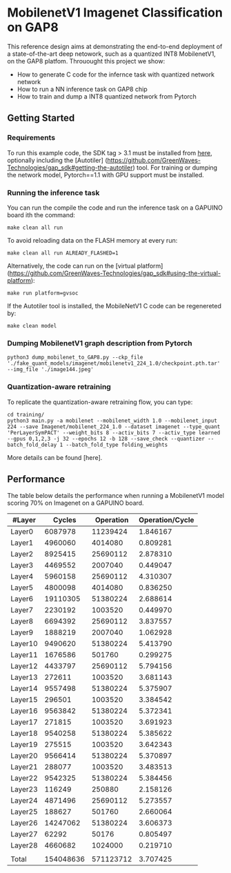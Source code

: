 # MobilenetV1 Imagenet Classification on GAP8 

This reference design aims at demonstrating the end-to-end deployment of a state-of-the-art 
deep netowork, such as a quantized INT8 MobilenetV1, on the GAP8 platfom. 
Throuought this project we show:
* How to generate C code for the infernce task with quantized network network
* How to run a NN inference task on GAP8 chip
* How to train and dump a INT8 quantized network from Pytorch

## Getting Started

### Requirements
To run this example code, the SDK tag > 3.1 must be installed from [here](https://github.com/GreenWaves-Technologies/gap_sdk),
optionally including the [Autotiler] (https://github.com/GreenWaves-Technologies/gap_sdk#getting-the-autotiler) tool.
For training or dumping the network model, Pytorch==1.1 with GPU support must be installed.

### Running the inference task
You can run the compile the code and run the inference task on a GAPUINO board ith the command:
~~~~~shell
make clean all run
~~~~~
To avoid reloading data on the FLASH memory at every run:
~~~~~shell
make clean all run ALREADY_FLASHED=1
~~~~~
Alternatively, the code can run on the [virtual platform]
(https://github.com/GreenWaves-Technologies/gap_sdk#using-the-virtual-platform):
~~~~~shell
make run platform=gvsoc
~~~~~
If the Autotiler tool is installed, the MobileNetV1 C code can be regenereted by:
~~~~~shell
make clean model
~~~~~
### Dumping MobilenetV1 graph description from Pytorch
~~~~~shell
python3 dump_mobilenet_to_GAP8.py --ckp_file './fake_quant_models/imagenet/mobilenetv1_224_1.0/checkpoint.pth.tar' --img_file './image144.jpeg'
~~~~~

### Quantization-aware retraining
To replicate the quantization-aware retraining flow, you can type:
~~~~~shell
cd training/
python3 main.py -a mobilenet --mobilenet_width 1.0 --mobilenet_input 224 --save Imagenet/mobilenet_224_1.0 --dataset imagenet --type_quant 'PerLayerSymPACT' --weight_bits 8 --activ_bits 7 --activ_type learned --gpus 0,1,2,3 -j 32 --epochs 12 -b 128 --save_check --quantizer --batch_fold_delay 1 --batch_fold_type folding_weights
~~~~~
More details can be found [here].

## Performance
The table below details the performance when running a MobilenetV1 model scoring 70% on Imagenet on a GAPUINO board.


| #Layer  | Cycles    | Operation | Operation/Cycle |
|---------|-----------|-----------|-----------------|
| Layer0  | 6087978   | 11239424  | 1.846167        |
| Layer1  | 4960060   | 4014080   | 0.809281        |
| Layer2  | 8925415   | 25690112  | 2.878310        |
| Layer3  | 4469552   | 2007040   | 0.449047        |
| Layer4  | 5960158   | 25690112  | 4.310307        |
| Layer5  | 4800098   | 4014080   | 0.836250        |
| Layer6  | 19110305  | 51380224  | 2.688614        |
| Layer7  | 2230192   | 1003520   | 0.449970        |
| Layer8  | 6694392   | 25690112  | 3.837557        |
| Layer9  | 1888219   | 2007040   | 1.062928        |
| Layer10 | 9490620   | 51380224  | 5.413790        |
| Layer11 | 1676586   | 501760    | 0.299275        |
| Layer12 | 4433797   | 25690112  | 5.794156        |
| Layer13 | 272611    | 1003520   | 3.681143        |
| Layer14 | 9557498   | 51380224  | 5.375907        |
| Layer15 | 296501    | 1003520   | 3.384542        |
| Layer16 | 9563842   | 51380224  | 5.372341        |
| Layer17 | 271815    | 1003520   | 3.691923        |
| Layer18 | 9540258   | 51380224  | 5.385622        |
| Layer19 | 275515    | 1003520   | 3.642343        |
| Layer20 | 9566414   | 51380224  | 5.370897        |
| Layer21 | 288077    | 1003520   | 3.483513        |
| Layer22 | 9542325   | 51380224  | 5.384456        |
| Layer23 | 116249    | 250880    | 2.158126        |
| Layer24 | 4871496   | 25690112  | 5.273557        |
| Layer25 | 188627    | 501760    | 2.660064        |
| Layer26 | 14247062  | 51380224  | 3.606373        |
| Layer27 | 62292     | 50176     | 0.805497        |
| Layer28 | 4660682   | 1024000   | 0.219710        |
|         |           |           |                 |
| Total   | 154048636 | 571123712 | 3.707425        |



